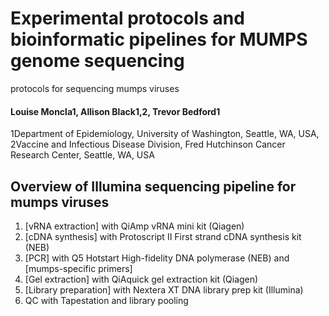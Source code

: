 # Experimental protocols and bioinformatic pipelines for MUMPS genome sequencing
protocols for sequencing mumps viruses

#### Louise Moncla1, Allison Black1,2, Trevor Bedford1

1Department of Epidemiology, University of Washington, Seattle, WA, USA, 2Vaccine and Infectious Disease Division, Fred Hutchinson Cancer Research Center, Seattle, WA, USA


## Overview of Illumina sequencing pipeline for mumps viruses
1. [vRNA extraction] with QiAmp vRNA mini kit (Qiagen)
2. [cDNA synthesis] with Protoscript II First strand cDNA synthesis kit (NEB)
3. [PCR] with Q5 Hotstart High-fidelity DNA polymerase (NEB) and [mumps-specific primers] 
4. [Gel extraction] with QiAquick gel extraction kit (Qiagen)
5. [Library preparation] with Nextera XT DNA library prep kit (Illumina)
6. QC with Tapestation and library pooling

